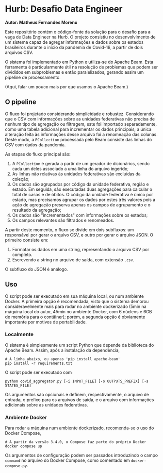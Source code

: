 # Hurb: Desafio Data Engineer
**Autor: Matheus Fernandes Moreno**

Este repositório contém o código-fonte da solução para o desafio para a vaga de
Data Engineer na Hurb. O projeto consistiu no desenvolvimento de um sistema
capaz de agregar informações e dados sobre os estados brasileiros durante o
início da pandemia de Covid-19, a partir de dois arquivos CSV.

O sistema foi implementado em Python e utiliza-se do Apache Beam. Esta ferramenta
é particularmente útil na resolução de problemas que podem ser divididos em
subproblemas e então paralelizados, gerando assim um pipeline de processamento.

(Aqui, falar um pouco mais por que usamos o Apache Beam.)

## O pipeline

O fluxo foi projetado considerando simplicidade e robustez. Considerando que o CSV
com informações sobre as unidades federativas não precisa de nenhum tipo de agregação
ou filtragem, este foi importado separadamente, como uma tabela adicional para incrementar
os dados principais; a única alteração feita às informações desse arquivo foi a renomeação
das colunas. Deste modo, a `PCollection` processada pelo Beam consiste das linhas do CSV
com dados da pandemia.

As etapas do fluxo principal são:

1. A `PCollection` é gerada a partir de um gerador de dicionários, sendo cada um deles
associado a uma linha do arquivo ingerido;
2. As linhas não relativas às unidades federativas são excluídas da coleção;
3. Os dados são agrupados por código da unidade federativa, região e estado. Em
seguida, são executadas duas agregações para calcular o total de casos e de óbitos.
O código da unidade federativa é único por estado, mas precisamos agrupar os dados
por estes três valores pois a ação de agregação preserva apenas os campos de
agrupamento e o resultado da agregação;
4. Os dados são "incrementados" com informações sobre os estados;
5. Os campos relevantes são filtrados e renomeados.

A partir deste momento, o fluxo se divide em dois subfluxos: um responsável por
gerar o arquivo CSV, e outro por gerar o arquivo JSON. O primeiro consiste em:

1. Formatar os dados em uma string, representando o arquivo CSV por completo.
2. Escrevendo a string no arquivo de saída, com extensão `.csv`.

O subfluxo do JSON é análogo.

## Uso

O script pode ser executado em sua máquina local, ou num ambiente Docker. A
primeira opção é recomendada, visto que o sistema demorou consideravelmente mais
para rodar no ambiente dockerizado (5min na máquina local do autor, 45min no ambiente
Docker, com 6 núcleos e 6GB de memória para o contâiner); porém, a segunda opção é
obviamente importante por motivos de portabilidade.

### Localmente

O sistema é simplesmente um script Python que depende da biblioteca do Apache Beam.
Assim, após a instalação da dependência,

```
# A linha abaixo, ou apenas 'pip install apache-beam'
pip install -r requirements.txt
```

O script pode ser executado com

```
python covid_aggregator.py [-i INPUT_FILE] [-o OUTPUTS_PREFIX] [-s STATES_FILE]
```

Os argumentos são opcionais e definem, respectivamente, o arquivo de entrada,
o prefixo para os arquivos de saída, e o arquivo com informações adicionais sobre
as unidades federativas.

### Ambiente Docker

Para rodar a máquina num ambiente dockerizado, recomenda-se o uso do Docker Compose,

```
# A partir da versão 3.4.0, o Compose faz parte do próprio Docker
docker compose up
```

Os argumentos de configuração podem ser passados introduzindo o campo `command`
no arquivo do Docker Compose, como comentado em `docker-compose.py`.
